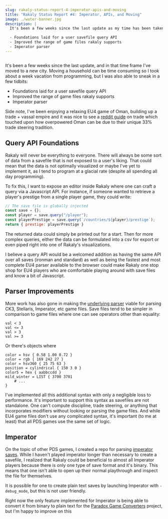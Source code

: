 ```yaml
---
slug: rakaly-status-report-4-imperator-apis-and-moving
title: "Rakaly Status Report #4: Imperator, APIs, and Moving"
image: ./water-banner.jpg
description: |
  It's been a few weeks since the last update as my time has been taken up by moving a household to a new city, but I have some tidbits in store:

  - Foundations laid for a user savefile query API
  - Improved the range of game files rakaly supports
  - Imperator parser
---
```


<div style={{textAlign: "center"}}>
  <img alt="" width={512} height={177} src={require("./water-banner.jpg").default} />
</div>

It's been a few weeks since the last update, and in that time frame I've moved to a new city. Moving a household can be time consuming so I took about a week vacation from programming, but I was also able to sneak in a few tidbits:

- Foundations laid for a user savefile query API
- Improved the range of game files rakaly supports
- Imperator parser

<!--truncate-->

Side note, I've been enjoying a relaxing EU4 game of Oman, building up a trade + vassal empire and it was nice to see a [reddit guide](https://www.reddit.com/r/eu4/comments/ixe31z/billbabbles_experts_guide_to_trade_for_real_doges/?utm_source=share&utm_medium=web2x&context=3) on trade which touched upon how overpowered Oman can be due to their unique 33% trade steering tradition.

## Query API Foundations

Rakaly will never be everything to everyone. There will always be some sort of data from a savefile that is not exposed to a user's liking. That could mean that the data is not optimally visualized or maybe I've yet to implement it, as I tend to program at a glacial rate (despite all spending all day programming).

To fix this, I want to expose an editor inside Rakaly where one can craft a query via a Javascript API. For instance, if someone wanted to retrieve a player's prestige from a single player game, they could write:

```js
// The save file is globally injected
const save = {};
const player = save.query("/player");
const playerPrestige = save.query(`/countries/${player}/prestige`);
return { prestige: playerPrestige }
```

The returned data could simply be printed out for a start. Then for more complex queries, either the data can be formulated into a csv for export or even piped right into one of Rakaly's visualizations.

I believe a query API would be a welcomed addition as having the same API over all saves (ironman and standard) as well as being the fastest and most complete EU4 parser available to the browser could make Rakaly one stop shop for EU4 players who are comfortable playing around with save files and know a bit of Javascript.

## Parser Improvements

More work has also gone in making the [underlying parser](https://github.com/rakaly/jomini) viable for parsing CK3, Stellaris, Imperator, etc game files. Save files tend to be simpler in comparison to game files where one can see operators other than equality: 

```plain
val < 3
val <= 3
val > 3
val >= 3
```

Or there's objects where 

```plain
color = hsv { 0.58 1.00 0.72 }
color = rgb { 169 242 27 }
color = hsv360 { 25 75 63 }
position = cylindrical { 150 3 0 }
color5 = hex { aabbccdd }
mild_winter = LIST { 3700 3701
    # ...
}
```

I've implemented all this additional syntax with only a negligible loss to performance. It's important to support this syntax as savefiles are not standalone. One can't compute discipline, trade steering, or anything that incorporates modifiers without looking or parsing the game files. And while EU4 game files don't use any complicated syntax, it's important (to me at least) that all PDS games use the same set of logic.

## Imperator

On the topic of other PDS games, I created a repo for parsing [imperator saves](https://github.com/rakaly/imperator-save). While I haven't played imperator longer than necessary to create a savefile, I realized that Rakaly could be beneficial to almost all Imperator players because there is only one type of save format and it's binary. This means that one isn't able to open up their normal playthrough and inspect the file for themselves.

It is possible for one to create plain text saves by launching Imperator with `-debug_mode`, but this is not user friendly.

Right now the only feature implemented for Imperator is being able to convert it from binary to plain text for the [Paradox Game Converters](https://github.com/ParadoxGameConverters/ImperatorToCK3) project, but I'm happy to improve on this 